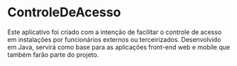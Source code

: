 ﻿# ControleDeAcesso
Este aplicativo foi criado com a intenção de facilitar o controle de acesso em instalações por funcionários externos ou terceirizados. Desenvolvido em Java, servirá como base para as aplicações front-end web e mobile que também farão parte do projeto.
